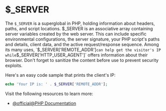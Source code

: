 # $_SERVER

The `$_SERVER` is a superglobal in PHP, holding information about headers, paths, and script locations. $_SERVER is an associative array containing server variables created by the web server. This can include specific environmental configurations, the server signature, your PHP script's paths and details, client data, and the active request/response sequence. Among its many uses, `$_SERVER['REMOTE_ADDR']` can help get the visitor's IP while `$_SERVER['HTTP_USER_AGENT']` offers information about their browser. Don't forget to sanitize the content before use to prevent security exploits. 

Here's an easy code sample that prints the client's IP:

```php
echo 'Your IP is: ' . $_SERVER['REMOTE_ADDR'];
```

Visit the following resources to learn more:

- [@official@PHP Documentation](https://www.php.net/reserved.variables.server)